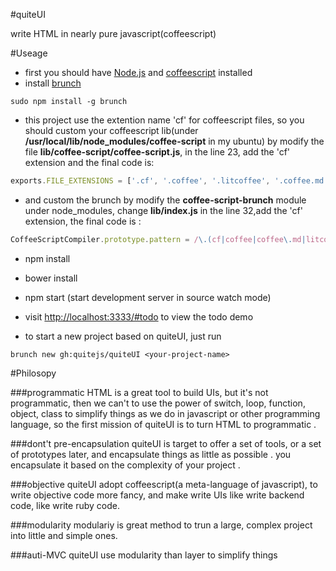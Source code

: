 #quiteUI

write HTML in nearly pure javascript(coffeescript)

#Useage

  * first you should have [Node.js](http://nodejs.org/) and [coffeescript](http://coffeescript.org/) installed
  * install [brunch](brunch.io)

  ```
  sudo npm install -g brunch 
  ```
  * this project use the extention name 'cf' for coffeescript files, so you should custom your coffeescript lib(under __/usr/local/lib/node_modules/coffee-script__ in my ubuntu) by modify the file __lib/coffee-script/coffee-script.js__, in the line 23, add the 'cf' extension and the final code is:

  ```javascript
  exports.FILE_EXTENSIONS = ['.cf', '.coffee', '.litcoffee', '.coffee.md'];
  ```
  * and custom the brunch by modify the __coffee-script-brunch__
   module under node_modules, change __lib/index.js__ in the line 32,add the 'cf' extension, the final code is :

  ```javascript
  CoffeeScriptCompiler.prototype.pattern = /\.(cf|coffee|coffee\.md|litcoffee)$/;
  ```

  * npm install
  * bower install
  * npm start (start development server in source watch mode) 
  * visit [http://localhost:3333/#todo](http://localhost:3333/#todo) to view the todo demo



  * to start a new project based on quiteUI, just run 
  ```
  brunch new gh:quitejs/quiteUI <your-project-name>
  ```

#Philosopy

###programmatic
   HTML is a great tool to build UIs, but it's not programmatic, then we can't to use the power of switch, loop, function, object, class to simplify things as we do in javascript or other programming language, so the first mission of quiteUI is to turn HTML to programmatic .

###dont't pre-encapsulation
  quiteUI is target to offer a set of tools, or a set of prototypes later, and encapsulate things as little as possible . you encapsulate it based on the complexity of your project . 

###objective 
  quiteUI adopt coffeescript(a meta-language of javascript), to write objective code more fancy, and make write UIs like write backend code, like write ruby code. 

###modularity
  modulariy is great method to trun a large, complex project into little and simple ones. 

###auti-MVC
  quiteUI use modularity than layer to simplify things
  





